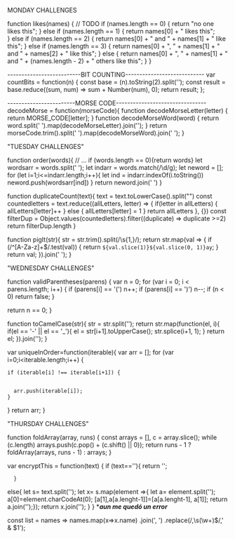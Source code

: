 MONDAY CHALLENGES

function likes(names) {
  // TODO
  if (names.length == 0) {
    return "no one likes this";
  } else if (names.length == 1) {
    return names[0] + " likes this";  
  } else if (names.length == 2) {
    return names[0] + " and " + names[1] + " like this";
  } else if (names.length == 3) {
    return names[0] + ", " + names[1] + " and " + names[2] + " like this";
  } else {
    return names[0] + ", " + names[1] + " and " + (names.length - 2) + " others like this";
  }
}

--------------------------BIT COUNTING----------------------------
var countBits = function(n) {
  const base = (n).toString(2).split('');
  const result = base.reduce((sum, num) => sum + Number(num), 0);
  return result; 
};

------------------------MORSE CODE--------------------------------
decodeMorse = function(morseCode){
  function decodeMorseLetter(letter) {
    return MORSE_CODE[letter];
  }
  function decodeMorseWord(word) {
    return word.split(' ').map(decodeMorseLetter).join('');
  }
  return morseCode.trim().split('   ').map(decodeMorseWord).join(' ');
}

"TUESDAY CHALLENGES"

function order(words){
  // ...
   if (words.length == 0){return words}
  let wordsarr = words.split(' ');
  let indarr = words.match(/\d/g);
  let neword = [];
  for (let i=1;i<=indarr.length;i++){
    let ind = indarr.indexOf(i.toString())
    neword.push(wordsarr[ind])
  }
  return neword.join(' ')
}


function duplicateCount(text){
  text = text.toLowerCase().split("")
  const countedletters = text.reduce((allLetters, letter) => {
    if(letter in allLetters) {
    allLetters[letter]++
    } 
    else {
    allLetters[letter] = 1
    }
    return allLetters 
    }, {})
  const filterDup = Object.values(countedletters).filter((duplicate) => duplicate >=2)
  return filterDup.length
}


function pigIt(str){
  str = str.trim().split(/\s{1,}/);
    return str.map(val => {
        if (/^[A-Za-z]+$/.test(val)) {
            return `${val.slice(1)}${val.slice(0, 1)}ay`;
        }
        return val;
    }).join(' ');
}

"WEDNESDAY CHALLENGES"

function validParentheses(parens) {
  var n = 0;
  for (var i = 0; i < parens.length; i++) {
    if (parens[i] == '(') n++;
    if (parens[i] == ')') n--;
    if (n < 0) return false;
  }
  
  return n == 0;
}

function toCamelCase(str){
str = str.split('');
  return str.map(function(el, i){
    if(el == '-' || el == '_'){
      el = str[i+1].toUpperCase();
      str.splice(i+1, 1);
    }
    return el;
  }).join('');
}

var uniqueInOrder=function(iterable){
    var arr = [];
    for (var i=0;i<iterable.length;i++) {

    if (iterable[i] !== iterable[i+1]) {


      arr.push(iterable[i]);
    }
  }
  return arr;
}

"THURSDAY CHALLENGES"

function foldArray(array, runs)
{
  const arrays = [], c = array.slice();
  while (c.length) arrays.push(c.pop() + (c.shift() || 0));
  return runs - 1 ? foldArray(arrays, runs - 1) : arrays;
}

var encryptThis = function(text) {
  if (text==''){
    return '';
      
      }
  else{
    let s= text.split('');
    let x= s.map(element =>{
      let a= element.split('');
      a[0]=element.charCodeAt(0);
      [a[1],a[a.lenght-1]]=[a[a.lenght-1], a[1]];
      return a.join('');});
    return x.join('');
  }
}
******aun me quedó un error*****

const list = names =>
  names.map(x=>x.name)
    .join(', ')
    .replace(/,\s(\w+)$/,' & $1');

